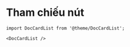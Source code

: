 # Tham chiếu nút

```mdx-code-block
import DocCardList from '@theme/DocCardList';

<DocCardList />
```